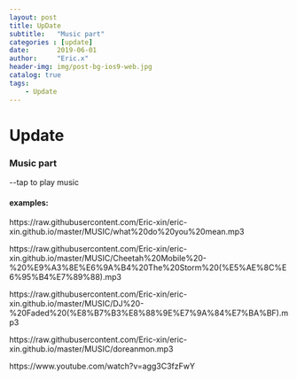 ```yaml
---
layout: post
title: UpDate
subtitle:   "Music part"
categories : [update]
date:       2019-06-01
author:     "Eric.x"
header-img: img/post-bg-ios9-web.jpg
catalog: true
tags:
    - Update
---
```


# Update

### Music part
--tap to play music

#### examples:
<p>https://raw.githubusercontent.com/Eric-xin/eric-xin.github.io/master/MUSIC/what%20do%20you%20mean.mp3</p>

<p>https://raw.githubusercontent.com/Eric-xin/eric-xin.github.io/master/MUSIC/Cheetah%20Mobile%20-%20%E9%A3%8E%E6%9A%B4%20The%20Storm%20(%E5%AE%8C%E6%95%B4%E7%89%88).mp3</p>

<p>https://raw.githubusercontent.com/Eric-xin/eric-xin.github.io/master/MUSIC/DJ%20-%20Faded%20(%E8%B7%B3%E8%88%9E%E7%9A%84%E7%BA%BF).mp3</p>

<p>https://raw.githubusercontent.com/Eric-xin/eric-xin.github.io/master/MUSIC/doreanmon.mp3</p>


<p>https://www.youtube.com/watch?v=agg3C3fzFwY</p>
